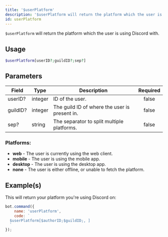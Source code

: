 ```yaml
---
title: '$userPlatform'
description: '$userPlatform will return the platform which the user is using Discord with.'
id: userPlatform
---
```


`$userPlatform` will return the platform which the user is using Discord with.

## Usage

```php
$userPlatform[userID?;guildID?;sep?]
```

## Parameters

| Field    | Type    | Description                                   | Required |
| -------- | ------- | --------------------------------------------- |:--------:|
| userID?  | integer | ID of the user.                               |  false   |
| guildID? | integer | The guild ID of where the user is present in. |  false   |
| sep?     | string  | The separator to split multiple platforms.    |  false   |

### Platforms:
- **web** - The user is currently using the web client.
- **mobile** - The user is using the mobile app.
- **desktop** - The user is using the desktop app.
- **none** - The user is either offline, or unable to fetch the platform.

## Example(s)

This will return your platform you're using Discord on:

```javascript
bot.command({
    name: 'userPlatform',
    code: `
  $userPlatform[$authorID;$guildID;, ]
  `
});
```
